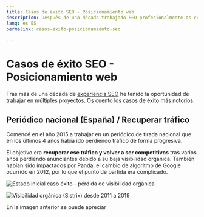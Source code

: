 ```yaml
---
title: Casos de éxito SEO - Posicionamiento web
description: Después de una década trabajado SEO profesionalmente os cuento mis aprendizajes
lang: es_ES
permalink: casos-exito-posicionamiento-seo

---
```


# Casos de éxito SEO - Posicionamiento web

Tras más de una década de [experiencia SEO](experiencia-seo) he tenido la oportunidad de trabajar en múltiples proyectos. Os cuento los casos de éxito más notorios.

## Periódico nacional (España) / Recuperar tráfico

Comencé en el año 2015 a trabajar en un periódico de tirada nacional que en los últimos 4 años había ido perdiendo tráfico de forma progresiva.

El objetivo era **recuperar ese tráfico y volver a ser competitivos** tras varios años perdiendo anunciantes debido a su baja visibilidad orgánica. También habían sido impactados por Panda, el cambio de algoritmo de Google ocurrido en 2012, por lo que el punto de partida era complicado.

![Estado inicial caso éxito - pérdida de visibilidad orgánica](https://i.imgur.com/esO1WW0.png)

![Visibilidad orgánica (Sistrix) desde 2011 a 2019](https://i.imgur.com/n08VP9W.png)

En la imagen anterior se puede apreciar
<!--stackedit_data:
eyJoaXN0b3J5IjpbMTU1NzY5Nzk3MiwtODY4MjU0MjkxLC0xNT
g2MDMwMDM4LDE3MjU4ODgzNTksMzg1MTM4MDI0LDEwMjg0NzU1
MDBdfQ==
-->
